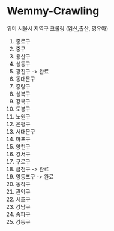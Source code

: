 # Wemmy-Crawling
위미 서울시 지역구 크롤링 (임신,출산, 영유아)

01. 종로구
02. 중구
03. 용산구
04. 성동구
05. 광진구 -> 완료
06. 동대문구
07. 중랑구
08. 성북구
09. 강북구
10. 도봉구
11. 노원구
12. 은평구
13. 서대문구
14. 마포구
15. 양천구
16. 강서구
17. 구로구
18. 금천구 -> 완료
19. 영등포구 -> 완료
20. 동작구
21. 관악구
22. 서초구
23. 강남구
24. 송파구
25. 강동구
